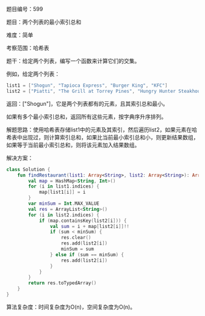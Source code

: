 题目编号：599

题目：两个列表的最小索引总和

难度：简单

考察范围：哈希表

题干：给定两个列表，编写一个函数来计算它们的交集。

例如，给定两个列表：
```kotlin
list1 = ["Shogun", "Tapioca Express", "Burger King", "KFC"]
list2 = ["Piatti", "The Grill at Torrey Pines", "Hungry Hunter Steakhouse", "Shogun"]
```
返回：["Shogun"]，它是两个列表都有的元素，且其索引总和最小。

如果有多个最小索引总和，返回所有这些元素，按字典序升序排列。

解题思路：使用哈希表存储list1中的元素及其索引，然后遍历list2，如果元素在哈希表中出现过，则计算索引总和，如果比当前最小索引总和小，则更新结果数组，如果等于当前最小索引总和，则将该元素加入结果数组。

解决方案：

```kotlin
class Solution {
    fun findRestaurant(list1: Array<String>, list2: Array<String>): Array<String> {
        val map = HashMap<String, Int>()
        for (i in list1.indices) {
            map[list1[i]] = i
        }
        var minSum = Int.MAX_VALUE
        val res = ArrayList<String>()
        for (i in list2.indices) {
            if (map.containsKey(list2[i])) {
                val sum = i + map[list2[i]]!!
                if (sum < minSum) {
                    res.clear()
                    res.add(list2[i])
                    minSum = sum
                } else if (sum == minSum) {
                    res.add(list2[i])
                }
            }
        }
        return res.toTypedArray()
    }
}
```

算法复杂度：时间复杂度为O(n)，空间复杂度为O(n)。